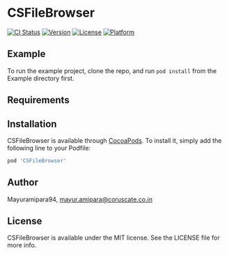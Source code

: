 # CSFileBrowser

[![CI Status](https://img.shields.io/travis/Mayuramipara94/CSFileBrowser.svg?style=flat)](https://travis-ci.org/Mayuramipara94/CSFileBrowser)
[![Version](https://img.shields.io/cocoapods/v/CSFileBrowser.svg?style=flat)](https://cocoapods.org/pods/CSFileBrowser)
[![License](https://img.shields.io/cocoapods/l/CSFileBrowser.svg?style=flat)](https://cocoapods.org/pods/CSFileBrowser)
[![Platform](https://img.shields.io/cocoapods/p/CSFileBrowser.svg?style=flat)](https://cocoapods.org/pods/CSFileBrowser)

## Example

To run the example project, clone the repo, and run `pod install` from the Example directory first.

## Requirements

## Installation

CSFileBrowser is available through [CocoaPods](https://cocoapods.org). To install
it, simply add the following line to your Podfile:

```ruby
pod 'CSFileBrowser'
```

## Author

Mayuramipara94, mayur.amipara@coruscate.co.in

## License

CSFileBrowser is available under the MIT license. See the LICENSE file for more info.

